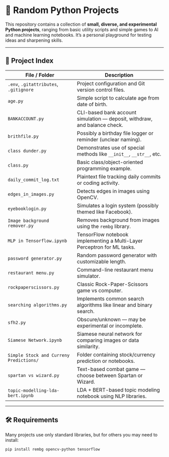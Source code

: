 # 🐍 Random Python Projects

This repository contains a collection of **small, diverse, and experimental Python projects**, ranging from basic utility scripts and simple games to AI and machine learning notebooks. It’s a personal playground for testing ideas and sharpening skills.

---

## 📁 Project Index

| File / Folder                     | Description                                                                |
|----------------------------------|-----------------------------------------------------------------------------|
| `.env`, `.gitattributes`, `.gitignore` | Project configuration and Git version control files.                  |
| `age.py`                         | Simple script to calculate age from date of birth.                          |
| `BANKACCOUNT.py`                 | CLI-based bank account simulation — deposit, withdraw, and balance check.   |
| `brithfile.py`                   | Possibly a birthday file logger or reminder (unclear naming).               |
| `class dunder.py`               | Demonstrates use of special methods like `__init__`, `__str__`, etc.         |
| `class.py`                       | Basic class/object-oriented programming example.                            |
| `daily_commit_log.txt`          | Plaintext file tracking daily commits or coding activity.                    |
| `edges_in_images.py`            | Detects edges in images using OpenCV.                                        |
| `eyebooklogin.py`               | Simulates a login system (possibly themed like Facebook).                    |
| `Image background remover.py`   | Removes background from images using the `rembg` library.                    |
| `MLP in Tensorflow.ipynb`       | TensorFlow notebook implementing a Multi-Layer Perceptron for ML tasks.      |
| `password generator.py`         | Random password generator with customizable length.                          |
| `restaurant menu.py`            | Command-line restaurant menu simulator.                                      |
| `rockpaperscissors.py`          | Classic Rock-Paper-Scissors game vs computer.                                |
| `searching algorithms.py`       | Implements common search algorithms like linear and binary search.           |
| `sfh2.py`                        | Obscure/unknown — may be experimental or incomplete.                        |
| `Siamese Network.ipynb`         | Siamese neural network for comparing images or data similarity.              |
| `Simple Stock and Curreny Predictions/` | Folder containing stock/currency prediction or notebooks.            |
| `spartan vs wizard.py`          | Text-based combat game — choose between Spartan or Wizard.                   |
| `topic-modelling-lda-bert.ipynb`| LDA + BERT-based topic modeling notebook using NLP libraries.                |

---

## 🛠️ Requirements

Many projects use only standard libraries, but for others you may need to install:

```bash
pip install rembg opencv-python tensorflow
